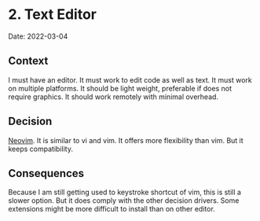 # 2. Text Editor

Date: 2022-03-04

## Context

I must have an editor. It must work to edit code as well as text. It must work
on multiple platforms. It should be light weight, preferable if does not require
graphics. It should work remotely with minimal overhead.

## Decision

[Neovim][1]. It is similar to vi and vim. It offers more flexibility than vim.
But it keeps compatibility.

## Consequences

Because I am still getting used to keystroke shortcut of vim, this is still a
slower option. But it does comply with the other decision drivers. Some
extensions might be more difficult to install than on other editor. 

[1]: https://neovim.io/
